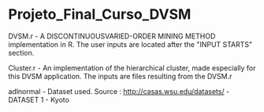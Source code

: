 # Projeto_Final_Curso_DVSM

DVSM.r - A DISCONTINUOUSVARIED-ORDER MINING METHOD implementation in R. The user inputs are located after the "INPUT STARTS" section.

Cluster.r - An implementation of the hierarchical cluster, made especially for this DVSM application. The inputs are files resulting from the DVSM.r

adlnormal - Dataset used. Source : http://casas.wsu.edu/datasets/ - DATASET 1 - Kyoto
